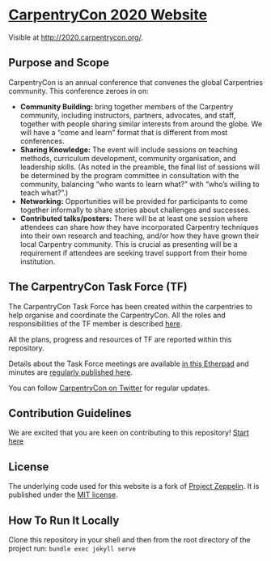# [CarpentryCon 2020 Website](http://2020.carpentrycon.org/)
Visible at http://2020.carpentrycon.org/.

## Purpose and Scope

CarpentryCon is an annual conference that convenes the global Carpentries community. This conference zeroes in on:

- **Community Building:** bring together members of the Carpentry community, including instructors, partners, advocates, and staff, together with people sharing similar interests from around the globe. We will have a “come and learn” format that is different from most conferences.
- **Sharing Knowledge:** The event will include sessions on teaching methods, curriculum development, community organisation, and leadership skills. (As noted in the preamble, the final list of sessions will be determined by the program committee in consultation with the community, balancing “who wants to learn what?” with “who’s willing to teach what?”.)
- **Networking:** Opportunities will be provided for participants to come together informally to share stories about challenges and successes.
- **Contributed talks/posters:** There will be at least one session where attendees can share how they have incorporated Carpentry techniques into their own research and teaching, and/or how they have grown their local Carpentry community. This is crucial as presenting will be a requirement if attendees are seeking travel support from their home institution.

## The CarpentryCon Task Force (TF)

The CarpentryCon Task Force has been created within the carpentries to help organise and coordinate the CarpentryCon. All the roles and responsibilities of the TF member is described [here](https://github.com/carpentries/carpentrycon/blob/master/roles_and_responsibilities.md).

All the plans, progress and resources of TF are reported within this repository.

Details about the Task Force meetings are available [in this Etherpad](http://pad.software-carpentry.org/2020carpentrycontaskforce) and minutes are [regularly published here](https://github.com/carpentries/carpentrycon/tree/master/Minutes). 

You can follow [CarpentryCon on Twitter](https://twitter.com/carpentrycon) for regular updates.

## Contribution Guidelines

We are excited that you are keen on contributing to this repository! [Start here](CONTRIBUTING.md)

## License
The underlying code used for this website is a fork of [Project Zeppelin](https://github.com/gdg-x/zeppelin). It is published under the [MIT license](https://github.com/gdg-x/zeppelin/LICENSE.txt). 

## How To Run It Locally
Clone this repository in your shell and then from the root directory of the project run:
```bundle exec jekyll serve```
